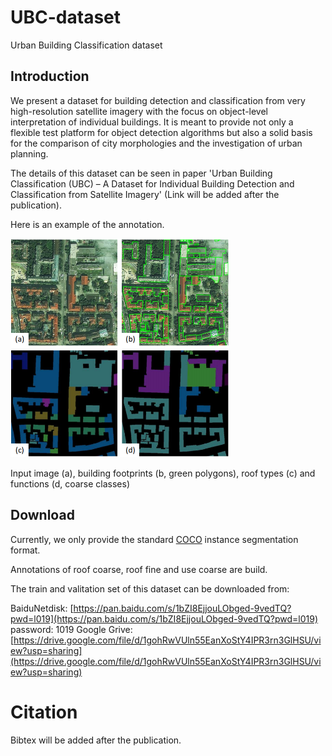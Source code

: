 # UBC-dataset
Urban Building Classification dataset

## Introduction
We present a dataset for building detection and classification from very high-resolution satellite imagery with the focus on object-level interpretation of individual buildings.
It is meant to provide not only a flexible test platform for object detection algorithms but also a solid basis for the comparison of city morphologies and the investigation of urban planning.

The details of this dataset can be seen in paper 'Urban Building Classification (UBC) – A Dataset for Individual Building Detection and Classification from Satellite Imagery' (Link will be added after the publication).

Here is an example of the annotation.

<img src="./example.png" width="350" height="350" />

Input image (a), building footprints (b, green polygons), roof types (c) and functions (d, coarse classes)

## Download
Currently, we only provide the standard [COCO](https://cocodataset.org/#home) instance segmentation format.

Annotations of roof coarse, roof fine and use coarse are build. 

The train and valitation set of this dataset can be downloaded from:

BaiduNetdisk: [https://pan.baidu.com/s/1bZI8EjjouLObged-9vedTQ?pwd=l019](https://pan.baidu.com/s/1bZI8EjjouLObged-9vedTQ?pwd=l019) password: 1019
Google Grive: [https://drive.google.com/file/d/1gohRwVUln55EanXoStY4IPR3rn3GlHSU/view?usp=sharing](https://drive.google.com/file/d/1gohRwVUln55EanXoStY4IPR3rn3GlHSU/view?usp=sharing)
# Citation
Bibtex will be added after the publication.
